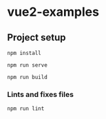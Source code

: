 # vue2-examples

## Project setup
```
npm install

npm run serve

npm run build
```

### Lints and fixes files
```
npm run lint
```
